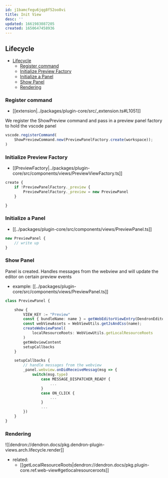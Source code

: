 ```yaml
---
id: j1bamcfegu6jqg8f52oo8vi
title: Init View
desc: ''
updated: 1661983087205
created: 1650647458936
---
```


## Lifecycle 
- [Lifecycle](#lifecycle)
  - [Register command](#register-command)
  - [Initialize Preview Factory](#initialize-preview-factory)
  - [Initialize a Panel](#initialize-a-panel)
  - [Show Panel](#show-panel)
  - [Rendering](#rendering)

### Register command
- [[extension|../packages/plugin-core/src/_extension.ts#L1051]]

We register the ShowPreview command and pass in a preview panel factory to hold the vscode panel

```ts
vscode.registerCommand(
    ShowPreviewCommand.new(PreviewPanelFactory.create(workspace));
)
```

### Initialize Preview Factory
- [[PreviewFactory|../packages/plugin-core/src/components/views/PreviewViewFactory.ts]]

```ts
create {
    if !PreviewPanelFactory._preview { 
        PreviewPanelFactory._preview = new PreviewPanel
    }

}
```

### Initialize a Panel
- [[../packages/plugin-core/src/components/views/PreviewPanel.ts]]

```ts
new PreviewPanel {
    // write up 
}

```

### Show Panel
Panel is created. Handles messages from the webview and will update the editor on certain preview events

- example: [[../packages/plugin-core/src/components/views/PreviewPanel.ts]]

```ts
class PreviewPanel {

    show {
        VIEW_KEY := "Preview"
        const { bundleName: name } = getWebEditorViewEntry(DendronEditorViewKey[KEY]);
        const webViewAssets = WebViewUtils.getJsAndCss(name);
        createWebviewPanel(
            localResourceRoots: WebViewUtils.getLocalResourceRoots
        )
        getWebviewContent
        setupCallbacks
    }

    setupCallbacks {
        // handle messages from the webview
        _panel.webview.onDidReceiveMessag(msg => {
            switch(msg.type)
                case MESSAGE_DISPATCHER_READY {
                    ...
                }
                case ON_CLICK {
                    ...
                }
                ...
        })
    }
}
```

### Rendering
![[dendron://dendron.docs/pkg.dendron-plugin-views.arch.lifecycle.render]]

- related:
  - [[getLocalResourceRoots|dendron://dendron.docs/pkg.plugin-core.ref.web-view#getlocalresourceroots]]
